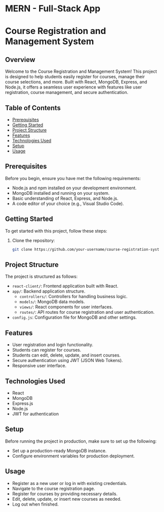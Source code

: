 # MERN - Full-Stack App
# Course Registration and Management System

## Overview

Welcome to the Course Registration and Management System! This project is designed to help students easily register for courses, manage their course selections, and more. Built with React, MongoDB, Express, and Node.js, it offers a seamless user experience with features like user registration, course management, and secure authentication.

## Table of Contents

- [Prerequisites](#prerequisites)
- [Getting Started](#getting-started)
- [Project Structure](#project-structure)
- [Features](#features)
- [Technologies Used](#technologies-used)
- [Setup](#setup)
- [Usage](#usage)

## Prerequisites

Before you begin, ensure you have met the following requirements:

- Node.js and npm installed on your development environment.
- MongoDB installed and running on your system.
- Basic understanding of React, Express, and Node.js.
- A code editor of your choice (e.g., Visual Studio Code).

## Getting Started

To get started with this project, follow these steps:

1. Clone the repository:

   ```bash
   git clone https://github.com/your-username/course-registration-system.git

## Project Structure

The project is structured as follows:

- `react-client/`: Frontend application built with React.
- `app/`: Backend application structure.
   - `controllers/`: Controllers for handling business logic.
   - `models/`: MongoDB data models.
   - `views/`: React components for user interfaces.
   - `routes/`: API routes for course registration and user authentication.
- `config.js`: Configuration file for MongoDB and other settings.


## Features

   - User registration and login functionality.
   - Students can register for courses.
   - Students can edit, delete, update, and insert courses.
   - Secure authentication using JWT (JSON Web Tokens).
   - Responsive user interface.

## Technologies Used

   - React
   - MongoDB
   - Express.js
   - Node.js
   - JWT for authentication

## Setup

Before running the project in production, make sure to set up the following:

   - Set up a production-ready MongoDB instance.
   - Configure environment variables for production deployment.
     
## Usage

   - Register as a new user or log in with existing credentials.
   - Navigate to the course registration page.
   - Register for courses by providing necessary details.
   - Edit, delete, update, or insert new courses as needed.
   - Log out when finished.
